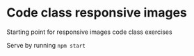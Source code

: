 # Code class responsive images

Starting point for responsive images code class exercises

Serve by running `npm start`
